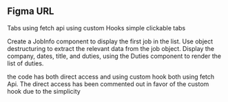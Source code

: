 ## Figma URL

Tabs 
using fetch api
using custom Hooks
simple clickable tabs 

Create a JobInfo component to display the first job in the list. Use object destructuring to extract the relevant data from the job object. Display the company, dates, title, and duties, using the Duties component to render the list of duties.


the code has both direct access and using custom hook both using fetch Api. The direct access has been commented out in favor of the custom hook due to the simplicity